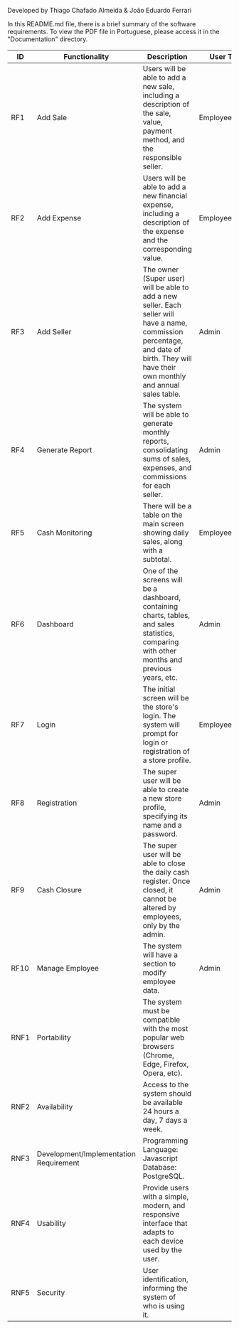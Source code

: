 Developed by Thiago Chafado Almeida & João Eduardo Ferrari



In this README.md file, there is a brief summary of the software requirements. To view the PDF file in Portuguese, please access it in the "Documentation" directory.

| ID   | Functionality              | Description                                                                                                                                  | User Type           |
| ---- | -------------------------- | -------------------------------------------------------------------------------------------------------------------------------------------- | ------------------- |
| RF1  | Add Sale                   | Users will be able to add a new sale, including a description of the sale, value, payment method, and the responsible seller.              | Employee/Admin      |
| RF2  | Add Expense                | Users will be able to add a new financial expense, including a description of the expense and the corresponding value.                     | Employee/Admin      |
| RF3  | Add Seller                 | The owner (Super user) will be able to add a new seller. Each seller will have a name, commission percentage, and date of birth. They will have their own monthly and annual sales table. | Admin               |
| RF4  | Generate Report            | The system will be able to generate monthly reports, consolidating sums of sales, expenses, and commissions for each seller.                | Admin               |
| RF5  | Cash Monitoring            | There will be a table on the main screen showing daily sales, along with a subtotal.                                                        | Employee/Admin      |
| RF6  | Dashboard                  | One of the screens will be a dashboard, containing charts, tables, and sales statistics, comparing with other months and previous years, etc.  | Admin               |
| RF7  | Login                      | The initial screen will be the store's login. The system will prompt for login or registration of a store profile.                            | Employee/Admin      |
| RF8  | Registration               | The super user will be able to create a new store profile, specifying its name and a password.                                             | Admin               |
| RF9  | Cash Closure               | The super user will be able to close the daily cash register. Once closed, it cannot be altered by employees, only by the admin.               | Admin               |
| RF10 | Manage Employee            | The system will have a section to modify employee data.                                                                                        | Admin               |
| RNF1 | Portability                | The system must be compatible with the most popular web browsers (Chrome, Edge, Firefox, Opera, etc).                                      |                     |
| RNF2 | Availability               | Access to the system should be available 24 hours a day, 7 days a week.                                                                       |                     |
| RNF3 | Development/Implementation Requirement | Programming Language: Javascript Database: PostgreSQL.                                                                     |                     |
| RNF4 | Usability                  | Provide users with a simple, modern, and responsive interface that adapts to each device used by the user.                                    |                     |
| RNF5 | Security                   | User identification, informing the system of who is using it.                                                                                 |                     |
